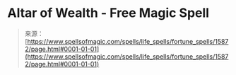 <!--yml
category: 未分类
date: 2024-06-12 18:55:35
-->

# Altar of Wealth - Free Magic Spell

> 来源：[https://www.spellsofmagic.com/spells/life_spells/fortune_spells/15872/page.html#0001-01-01](https://www.spellsofmagic.com/spells/life_spells/fortune_spells/15872/page.html#0001-01-01)